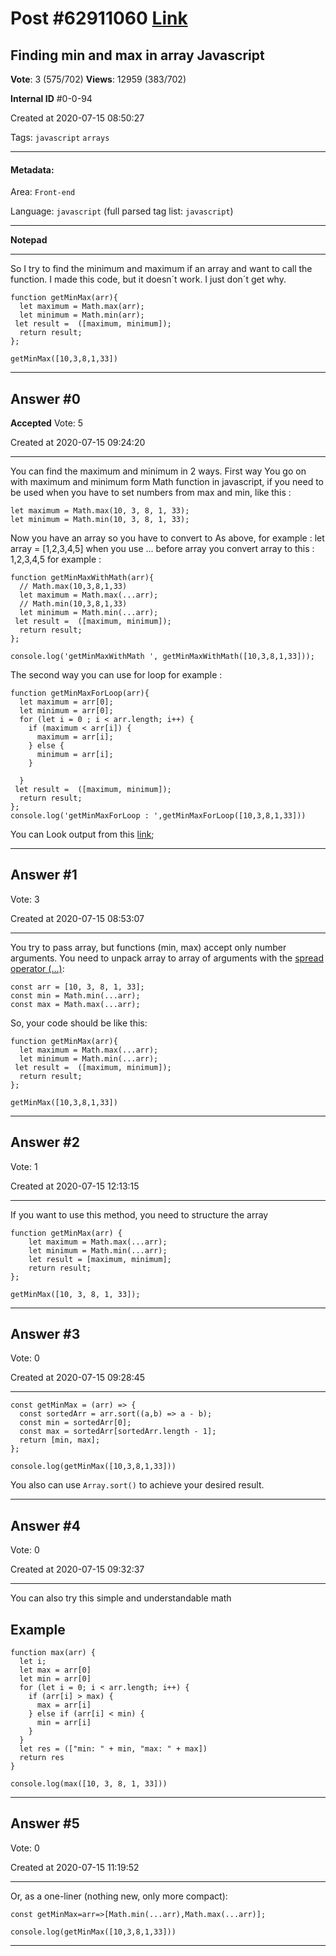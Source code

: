 
# Post \#62911060 [Link](https://stackoverflow.com/questions/62911060/)

## Finding min and max in array Javascript

**Vote**: 3 (575/702) **Views**: 12959 (383/702) 

**Internal ID** \#0-0-94

Created at 2020-07-15 08:50:27

Tags: `javascript` `arrays`

----------

#### Metadata:

Area: `Front-end`

Language: `javascript` (full parsed tag list: `javascript`)

----------

**Notepad**


----------

So I try to find the minimum and maximum if an array and want to call the function. I made this code, but it doesn´t work. I just don´t get why.
```
function getMinMax(arr){
  let maximum = Math.max(arr);
  let minimum = Math.min(arr);
 let result =  ([maximum, minimum]); 
  return result;
};

getMinMax([10,3,8,1,33])
```



----------
        
## Answer \#0

**Accepted** Vote: 5

Created at 2020-07-15 09:24:20

------------

You can find the maximum and minimum in 2 ways.
First way You go on with maximum and minimum form Math function in javascript, if you need to be used when you have to set numbers from max and min, like this :
```
let maximum = Math.max(10, 3, 8, 1, 33);
let minimum = Math.min(10, 3, 8, 1, 33);
```

Now you have an array so you have to convert to As above, for example :
let array = [1,2,3,4,5]
when you use ... before array you convert array to this :
1,2,3,4,5
for example :
```
function getMinMaxWithMath(arr){
  // Math.max(10,3,8,1,33)
  let maximum = Math.max(...arr);
  // Math.min(10,3,8,1,33)
  let minimum = Math.min(...arr);
 let result =  ([maximum, minimum]); 
  return result;
};

console.log('getMinMaxWithMath ', getMinMaxWithMath([10,3,8,1,33]));
```


The second way you can use for loop for example :
```
function getMinMaxForLoop(arr){
  let maximum = arr[0];
  let minimum = arr[0];
  for (let i = 0 ; i < arr.length; i++) {
    if (maximum < arr[i]) {
      maximum = arr[i];
    } else {
      minimum = arr[i];
    }
    
  }
 let result =  ([maximum, minimum]); 
  return result;
};
console.log('getMinMaxForLoop : ',getMinMaxForLoop([10,3,8,1,33]))
```


You can Look output from this [link](https://stackblitz.com/edit/js-uhvgak);


------------
    
    
## Answer \#1

 Vote: 3

Created at 2020-07-15 08:53:07

------------

You try to pass array, but functions (min, max) accept only number arguments.
You need to unpack array to array of arguments with the [spread operator (...)](https://developer.mozilla.org/en-US/docs/Web/JavaScript/Reference/Operators/Spread_syntax):
```
const arr = [10, 3, 8, 1, 33];
const min = Math.min(...arr);
const max = Math.max(...arr);
```

So, your code should be like this:
```
function getMinMax(arr){
  let maximum = Math.max(...arr);
  let minimum = Math.min(...arr);
 let result =  ([maximum, minimum]); 
  return result;
};

getMinMax([10,3,8,1,33])
```



------------
    
    
## Answer \#2

 Vote: 1

Created at 2020-07-15 12:13:15

------------

If you want to use this method, you need to structure the array
```
function getMinMax(arr) {
    let maximum = Math.max(...arr);
    let minimum = Math.min(...arr);
    let result = [maximum, minimum];
    return result;
};

getMinMax([10, 3, 8, 1, 33]);
```



------------
    
    
## Answer \#3

 Vote: 0

Created at 2020-07-15 09:28:45

------------

```
const getMinMax = (arr) => {
  const sortedArr = arr.sort((a,b) => a - b);
  const min = sortedArr[0];
  const max = sortedArr[sortedArr.length - 1];
  return [min, max];
};

console.log(getMinMax([10,3,8,1,33]))
```


You also can use `Array.sort()` to achieve your desired result.


------------
    
    
## Answer \#4

 Vote: 0

Created at 2020-07-15 09:32:37

------------

You can also try this simple and understandable math

## Example


```
function max(arr) {
  let i;
  let max = arr[0]
  let min = arr[0]
  for (let i = 0; i < arr.length; i++) {
    if (arr[i] > max) {
      max = arr[i]
    } else if (arr[i] < min) {
      min = arr[i]
    }
  }
  let res = (["min: " + min, "max: " + max])
  return res
}

console.log(max([10, 3, 8, 1, 33]))
```




------------
    
    
## Answer \#5

 Vote: 0

Created at 2020-07-15 11:19:52

------------

Or, as a one-liner (nothing new, only more compact):
```
const getMinMax=arr=>[Math.min(...arr),Math.max(...arr)];

console.log(getMinMax([10,3,8,1,33]))
```




------------
    
    
